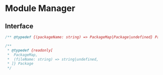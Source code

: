 # Module Manager

## Interface

```js
/** @typedef {(packageName: string) => PackageMap|Package|undefined} PackageMap */

/**
 * @typedef {readonly[
 *  PackageMap,
 *  (fileName: string) => string|undefined,
 * ]} Package
 */
```
